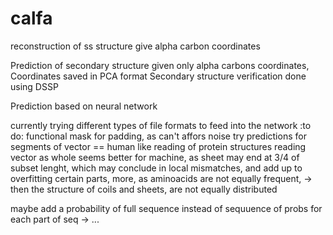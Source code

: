# calfa
reconstruction of ss structure give alpha carbon coordinates

Prediction of secondary structure given only alpha carbons coordinates, 
Coordinates saved in PCA format
Secondary structure verification done using DSSP

Prediction based on neural network


currently trying different types of file formats to feed into the network
:to do:
functional mask for padding, as can't affors noise 
 try predictions for segments of vector == human like reading of protein structures
reading vector as whole seems better for machine, as sheet may end at 3/4 of subset lenght, which may conclude in local mismatches, and add up to overfitting certain parts, more, as aminoacids are not equally frequent, -> then the structure of coils and sheets, are not equally distributed

maybe add a probability of full sequence instead of sequuence of probs for each part of seq
-> ...
